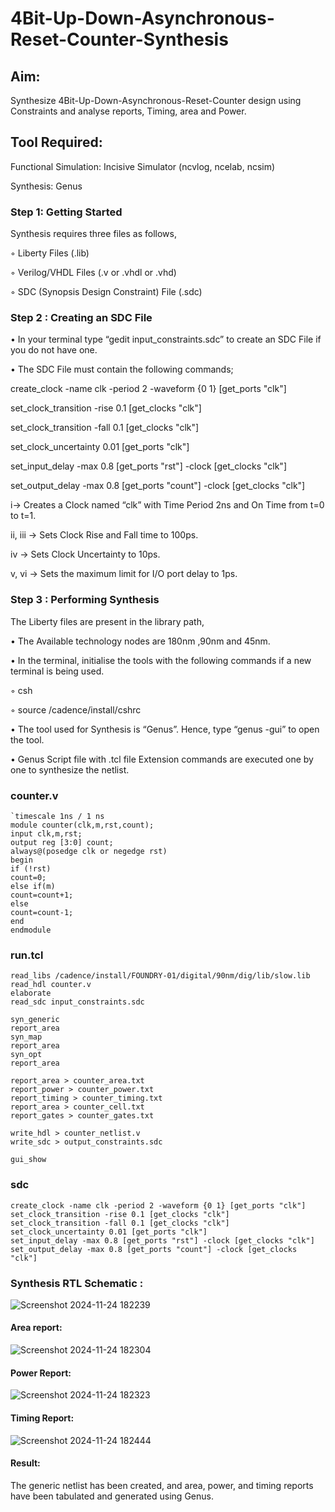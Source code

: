 # 4Bit-Up-Down-Asynchronous-Reset-Counter-Synthesis

## Aim:

Synthesize 4Bit-Up-Down-Asynchronous-Reset-Counter design using Constraints and analyse reports, Timing, area and Power.

## Tool Required:

Functional Simulation: Incisive Simulator (ncvlog, ncelab, ncsim)

Synthesis: Genus

### Step 1: Getting Started

Synthesis requires three files as follows,

◦ Liberty Files (.lib)

◦ Verilog/VHDL Files (.v or .vhdl or .vhd)

◦ SDC (Synopsis Design Constraint) File (.sdc)

 ### Step 2 : Creating an SDC File

•	In your terminal type “gedit input_constraints.sdc” to create an SDC File if you do not have one.

•	The SDC File must contain the following commands;

create_clock -name clk -period 2 -waveform {0 1} [get_ports "clk"]

set_clock_transition -rise 0.1 [get_clocks "clk"]

set_clock_transition -fall 0.1 [get_clocks "clk"]

set_clock_uncertainty 0.01 [get_ports "clk"]

set_input_delay -max 0.8 [get_ports "rst"] -clock [get_clocks "clk"]

set_output_delay -max 0.8 [get_ports "count"] -clock [get_clocks "clk"]

i→ Creates a Clock named “clk” with Time Period 2ns and On Time from t=0 to t=1.

ii, iii → Sets Clock Rise and Fall time to 100ps.

iv → Sets Clock Uncertainty to 10ps.

v, vi → Sets the maximum limit for I/O port delay to 1ps.

### Step 3 : Performing Synthesis

The Liberty files are present in the library path,

• The Available technology nodes are 180nm ,90nm and 45nm.

• In the terminal, initialise the tools with the following commands if a new terminal is being
used.

◦ csh

◦ source /cadence/install/cshrc

• The tool used for Synthesis is “Genus”. Hence, type “genus -gui” to open the tool.

• Genus Script file with .tcl file Extension commands are executed one by one to synthesize the netlist.
### counter.v
```
`timescale 1ns / 1 ns
module counter(clk,m,rst,count);
input clk,m,rst;
output reg [3:0] count;
always@(posedge clk or negedge rst)
begin
if (!rst)
count=0;
else if(m)
count=count+1;
else
count=count-1;
end
endmodule
```
### run.tcl
```
read_libs /cadence/install/FOUNDRY-01/digital/90nm/dig/lib/slow.lib
read_hdl counter.v
elaborate
read_sdc input_constraints.sdc 

syn_generic
report_area
syn_map
report_area
syn_opt
report_area 

report_area > counter_area.txt
report_power > counter_power.txt
report_timing > counter_timing.txt
report_area > counter_cell.txt
report_gates > counter_gates.txt

write_hdl > counter_netlist.v
write_sdc > output_constraints.sdc 

gui_show
```
### sdc
```
create_clock -name clk -period 2 -waveform {0 1} [get_ports "clk"]
set_clock_transition -rise 0.1 [get_clocks "clk"]
set_clock_transition -fall 0.1 [get_clocks "clk"]
set_clock_uncertainty 0.01 [get_ports "clk"]
set_input_delay -max 0.8 [get_ports "rst"] -clock [get_clocks "clk"]
set_output_delay -max 0.8 [get_ports "count"] -clock [get_clocks "clk"]
```

### Synthesis RTL Schematic :
![Screenshot 2024-11-24 182239](https://github.com/user-attachments/assets/6bd331b1-7da3-466e-ad5c-5f294bcf087a)


#### Area report:
![Screenshot 2024-11-24 182304](https://github.com/user-attachments/assets/6ea9ccb6-a945-4981-a2a6-a980f4718423)


#### Power Report:
![Screenshot 2024-11-24 182323](https://github.com/user-attachments/assets/395baff2-399e-4552-afb6-06a11fd5c3d0)


#### Timing Report: 
![Screenshot 2024-11-24 182444](https://github.com/user-attachments/assets/109e565d-7e56-4aca-ad82-1321ae3bf850)


#### Result: 

The generic netlist has been created, and area, power, and timing reports have been tabulated and generated using Genus.





